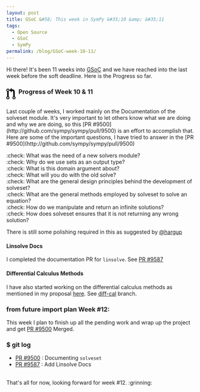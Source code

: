 ```yaml
---
layout: post
title: GSoC &#58; This week in SymPy &#35;10 &amp; &#35;11
tags:
  - Open Source
  - GSoC
  - SymPy
permalink: /blog/GSoC-week-10-11/
---
```


Hi there! It's been 11 weeks into [GSoC](https://en.wikipedia.org/wiki/Google_Summer_of_Code) 
and we have reached into the last week before the soft deadline. Here is the Progress so far.

### &nbsp; **Progress of Week 10 & 11** <img style="float: left" src="/assets/gsoc/pr.png"> 
</br>
Last couple of weeks, I worked mainly on the Documentation of the solveset module. It's very important to let others know what we are doing and why we are doing, so this [PR #9500](http://github.com/sympy/sympy/pull/9500) is an effort to accomplish that.
Here are some of the important questions, I have tried to answer in the [PR #9500](http://github.com/sympy/sympy/pull/9500)

 :check: What was the need of a new solvers module? </br>
 :check: Why do we use sets as an output type? </br>
 :check: What is this domain argument about? </br>
 :check: What will you do with the old solve? </br>
 :check: What are the general design principles behind the development of solveset? </br>
 :check: What are the general methods employed by solveset to solve an equation? </br>
 :check: How do we manipulate and return an infinite solutions? </br>
 :check: How does solveset ensures that it is not returning any wrong solution? </br>

There is still some polishing required in this as suggested by [@hargup](http://github.com/hargup)

#### **Linsolve Docs**
I completed the documentation PR for `linsolve`. See [PR #9587](https://github.com/sympy/sympy/pull/9587)

#### **Differential Calculus Methods**

I have also started working on the differential calculus methods as mentioned in my proposal [here](https://github.com/sympy/sympy/wiki/GSoC-2015-Application-AMiT-Kumar--Solvers-:-Extending-Solveset#week-12).
See [diff-cal](https://github.com/aktech/sympy/tree/diff-cal) branch.

### **from __future__ import plan**  Week #12:
This week I plan to finish up all the pending work and wrap up the project and get [PR #9500](http://github.com/sympy/sympy/pull/9500) Merged. 

### **$ git log**

* [PR #9500](https://github.com/sympy/sympy/pull/9500) :  Documenting `solveset`
* [PR #9587](https://github.com/sympy/sympy/pull/9587) : Add Linsolve Docs

</br>
That's all for now, looking forward for week #12. :grinning: